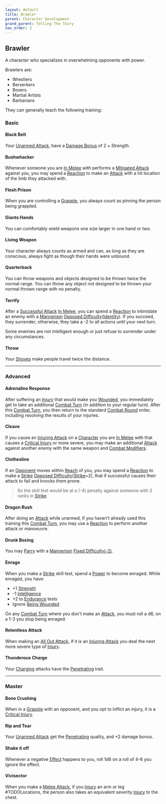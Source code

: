 ```yaml
---
layout: default
title: Brawler
parent: Character Development
grand_parent: Telling The Story
nav_order: 2
---
```

## Brawler
A character who specializes in overwhelming opponents with power.

Brawlers are: 
* Wrestlers
* Berserkers
* Boxers
* Martial Artists
* Barbarians

They can generally teach the following training:

### Basic

#### Black Belt
Your [Unarmed Attack](Terminology#Unarmed%20Attack), have a [Damage Bonus](Weapons#Damage%20Bonus) of $2 \times Strength$. 

#### Bushwhacker
Whenever someone you are [In Melee](Effects#In%20Melee) with performs a [Mitigated Attack](Terminology#Mitigated%20Attack) against you, you may spend a [Reaction](Terminology#Reaction) to make an [Attack](Terminology#Attack) with a hit location of the limb they attacked with.

#### Flesh Prison
When you are controlling a [Grapple](Special-Combat-Actions#grapple), you always count as pinning the person being grappled.

#### Giants Hands
You can comfortably wield weapons one size larger in one hand or two.

#### Living Weapon
Your character always counts as armed and can, as long as they are conscious, always fight as though their hands were unbound.

#### Quarterback
You can throw weapons and objects designed to be thrown twice the normal range. You can throw any object not designed to be thrown your normal thrown range with no penalty.

#### Terrify
After a [Successful Attack](Terminology#Successful%20Attack) [In Melee](Effects#In%20Melee), you can spend a [Reaction](Terminology#Reaction) to intimidate an enemy with a [Mannerism](Communication#Mannerism) [Opposed Difficulty](Skills#Opposed%20Difficulty)([Identity](Spirit#Identity)). If you succeed, they surrender; otherwise, they take a -2 to all actions until your next turn.

Some enemies are not intelligent enough or just refuse to surrender under any circumstances.
#### Throw
Your [Shoves](Special-Combat-Actions#Shove) make people travel twice the distance.



---

### Advanced

#### Adrenaline Response
After suffering an [Injury](Injury) that would make you [Wounded](Injury#Wounded), you immediately get to take an additional [Combat Turn](Terminology#Combat%20Turn) (in addition to your regular turn). After this [Combat Turn](Terminology#Combat%20Turn), you then return to the standard [Combat Round](Terminology#Combat%20Round) order, including resolving the results of your injuries.

#### Cleave
If you cause an [Injuring Attack](Terminology#Injuring%20Attack) on a [Character](Terminology#Character) you are [In Melee](Effects#In%20Melee) with that causes a [Critical Injury](Injury#Critical%20Injury) or more severe, you may make an additional [Attack](Terminology#Attack) against another enemy with the same weapon and [Combat Modifiers](Attacks#Combat%20Modifiers).

#### Clothesline
If an [Opponent](Terminology#Opponent) moves within [Reach](Movement#Reach) of you, you may spend a [Reaction](Terminology#Reaction) to make a [Strike](Strength#Strike) [Opposed Difficulty](Skills#Opposed%20Difficulty)([Strike](Strength#Strike)+2), that if successful causes their attack to fail and knocks them prone.

> So the skill test would be at a (-4) penalty against someone with 2 ranks in [Strike](Strength#Strike)

#### Dragon Rush
After doing an [Attack](Terminology#Attack) while unarmed, if you haven’t already used this training this [Combat Turn](Terminology#Combat%20Turn), you may use a [Reaction](Terminology#Reaction) to perform another attack or manoeuvre.

#### Drunk Boxing
You may [Parry](Special-Combat-Actions#Parry) with a [Mannerism](Communication#Mannerism) [Fixed Difficulty(-2)](Skills#Fixed%20Difficulty).

#### Enrage
When you make a [Strike](Strength#Strike) skill test, spend a [Power](Stats#Max%20Power) to become enraged. While enraged, you have: 
* +1 [Strength](Strength)
* -1 [Intelligence](Intelligence)
* +2 to [Endurance](Strength#Endurance) tests
* Ignore [Being Wounded](Injury#Wounded)

On any [Combat Turn](Terminology#Combat%20Turn) where you don't make an [Attack](Terminology#Attack), you must roll a d6, on a 1-3 you stop being enraged.

#### Relentless Attack
When making an [All Out Attack](Reacting-To-Attacks#All%20Out%20Attack), if it is an [Injuring Attack](Terminology#Injuring%20Attack) you deal the next more severe type of [Injury](Injury#Injury).

#### Thunderous Charge
Your [Charging](Attack-Bonuses#Charging) attacks have the [Penetrating](Weapon-Traits#Penetrating) trait.

---

### Master

#### Bone Crushing
When in a [Grapple](Special-Combat-Actions#grapple) with an opponent, and you opt to inflict an injury, it is a [Critical Injury](Injury#Critical%20Injury).

#### Rip and Tear
Your [Unarmed Attack](Terminology#Unarmed%20Attack) get the [Penetrating](Weapon-Traits#Penetrating) quality, and +2 damage bonus.

#### Shake it off
Whenever a negative [Effect](Effects) happens to you, roll 1d6 on a roll of 4-6 you ignore the effect.
#### Vivisector
When you make a [Melee Attack](Terminology#Melee%20Attack), if you [Injury](Injury) an arm or leg #TODOLocations, the person also takes an equivalent severity [Injury](Injury) to the chest.

